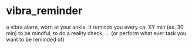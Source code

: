 # vibra_reminder
a vibra alarm, worn at your ankle. It reminds you every ca. XY min (ex. 30 min) to be mindful, to do a reality check, ... (or perform what ever task you want to be reminded of)
